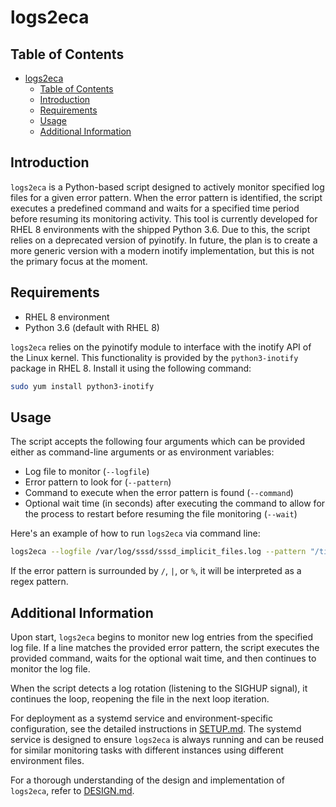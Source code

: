 # logs2eca

## Table of Contents
- [logs2eca](#logs2eca)
  - [Table of Contents](#table-of-contents)
  - [Introduction](#introduction)
  - [Requirements](#requirements)
  - [Usage](#usage)
  - [Additional Information](#additional-information)

## Introduction
`logs2eca` is a Python-based script designed to actively monitor specified log files for a given error pattern. When the error pattern is identified, the script executes a predefined command and waits for a specified time period before resuming its monitoring activity. This tool is currently developed for RHEL 8 environments with the shipped Python 3.6. Due to this, the script relies on a deprecated version of pyinotify. In future, the plan is to create a more generic version with a modern inotify implementation, but this is not the primary focus at the moment.

## Requirements
- RHEL 8 environment
- Python 3.6 (default with RHEL 8)

`logs2eca` relies on the pyinotify module to interface with the inotify API of the Linux kernel. This functionality is provided by the `python3-inotify` package in RHEL 8. Install it using the following command:

```bash
sudo yum install python3-inotify
```

## Usage
The script accepts the following four arguments which can be provided either as command-line arguments or as environment variables:

- Log file to monitor (`--logfile`)
- Error pattern to look for (`--pattern`)
- Command to execute when the error pattern is found (`--command`)
- Optional wait time (in seconds) after executing the command to allow for the process to restart before resuming the file monitoring (`--wait`)

Here's an example of how to run `logs2eca` via command line:

```bash
logs2eca --logfile /var/log/sssd/sssd_implicit_files.log --pattern "/timed out before identification/" --command "systemctl restart sssd.service" --wait 5
```

If the error pattern is surrounded by `/`, `|`, or `%`, it will be interpreted as a regex pattern.

## Additional Information
Upon start, `logs2eca` begins to monitor new log entries from the specified log file. If a line matches the provided error pattern, the script executes the provided command, waits for the optional wait time, and then continues to monitor the log file.

When the script detects a log rotation (listening to the SIGHUP signal), it continues the loop, reopening the file in the next loop iteration.

For deployment as a systemd service and environment-specific configuration, see the detailed instructions in [SETUP.md](./SETUP.md). The systemd service is designed to ensure `logs2eca` is always running and can be reused for similar monitoring tasks with different instances using different environment files.

For a thorough understanding of the design and implementation of `logs2eca`, refer to [DESIGN.md](./DESIGN.md).
